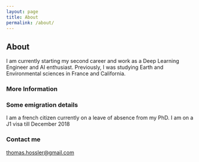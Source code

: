 ```yaml
---
layout: page
title: About
permalink: /about/
---
```

## About

I am currently starting my second career and work as a Deep Learning Engineer and AI enthusiast. 
Previously, I was studying Earth and Environmental sciences in France and California. 

### More Information


### Some emigration details 

I  am a french citizen currently on a leave of absence from my PhD. I am on a J1 visa till 
December 2018

### Contact me

[thomas.hossler@gmail.com](mailto:thomas.hossler@gmail.com)
